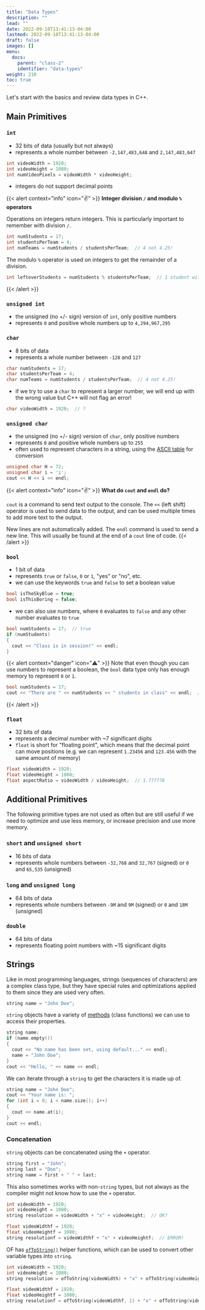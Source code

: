 ```yaml
---
title: "Data Types"
description: ""
lead: ""
date: 2022-09-18T13:41:13-04:00
lastmod: 2022-09-18T13:41:13-04:00
draft: false
images: []
menu:
  docs:
    parent: "class-2"
    identifier: "data-types"
weight: 210
toc: true
---
```


Let's start with the basics and review data types in C++.

## Main Primitives

### `int`

* 32 bits of data (usually but not always)
* represents a whole number between `-2,147,483,648` and `2,147,483,647`

```cpp
int videoWidth = 1920;
int videoHeight = 1080;
int numVideoPixels = videoWidth * videoHeight;
```

* integers do not support decimal points

{{< alert context="info" icon="✌️" >}}
**Integer division <code>/</code> and modulo <code>%</code> operators**

Operations on integers return integers. This is particularly important to remember with division `/`.

```cpp
int numStudents = 17;
int studentsPerTeam = 4;
int numTeams = numStudents / studentsPerTeam;  // 4 not 4.25!
```

The modulo `%` operator is used on integers to get the remainder of a division.

```cpp
int leftoverStudents = numStudents % studentsPerTeam;  // 1 student without a team :(
```

{{< /alert >}}

### `unsigned int`

* the unsigned (no +/- sign) version of `int`, only positive numbers
* represents `0` and positive whole numbers up to `4,294,967,295`

### `char`

* 8 bits of data
* represents a whole number between `-128` and `127`

```cpp
char numStudents = 17;
char studentsPerTeam = 4;
char numTeams = numStudents / studentsPerTeam;  // 4 not 4.25!
```

* if we try to use a `char` to represent a larger number, we will end up with the wrong value but C++ will not flag an error!

```cpp
char videoWidth = 1920;  // ?
```

### `unsigned char`

* the unsigned (no +/- sign) version of `char`, only positive numbers
* represents `0` and positive whole numbers up to `255`
* often used to represent characters in a string, using the [ASCII table](https://www.asciitable.com/) for conversion

```cpp
unsigned char H = 72;
unsigned char i = 'i';
cout << H << i << endl;
```

{{< alert context="info" icon="✌️" >}}
**What do <code>cout</code> and <code>endl</code> do?**

`cout` is a command to send text output to the console. The `<<` (left shift) operator is used to send data to the output, and can be used multiple times to add more text to the output.

New lines are not automatically added. The `endl` command is used to send a new line. This will usually be found at the end of a `cout` line of code.
{{< /alert >}}

### `bool`

* 1 bit of data
* represents `true` or `false`, `0` or `1`, "yes" or "no", etc.
* we can use the keywords `true` and `false` to set a boolean value

```cpp
bool isTheSkyBlue = true;
bool isThisBoring = false;
```

* we can also use numbers, where `0` evaluates to `false` and any other number evaluates to `true`

```cpp
bool numStudents = 17;  // true
if (numStudents)
{
  cout << "Class is in session!" << endl;
}
```

{{< alert context="danger" icon="⚠️" >}}
Note that even though you can use numbers to represent a boolean, the `bool` data type only has enough memory to represent `0` or `1`.

```cpp
bool numStudents = 17;
cout << "There are " << numStudents << " students in class" << endl;  // 1
```

{{< /alert >}}

### `float`

* 32 bits of data
* represents a decimal number with ~7 significant digits
* `float` is short for "floating point", which means that the decimal point can move positions (e.g. we can represent `1.23456` and `123.456` with the same amount of memory)

```cpp
float videoWidth = 1920;
float videoHeight = 1080;
float aspectRatio = videoWidth / videoHeight;  // 1.777778
```

## Additional Primitives

The following primitive types are not used as often but are still useful if we need to optimize and use less memory, or increase precision and use more memory.

### `short` and `unsigned short`

* 16 bits of data
* represents whole numbers between `-32,768` and `32,767` (signed) or `0` and `65,535` (unsigned)

### `long` and `unsigned long`

* 64 bits of data
* represents whole numbers between `-9M` and `9M` (signed) or `0` and `18M` (unsigned)

### `double`

* 64 bits of data
* represents floating point numbers with ~15 significant digits

## Strings

Like in most programming languages, strings (sequences of characters) are a complex class type, but they have special rules and optimizations applied to them since they are used very often.

```cpp
string name = "John Doe";
```

`string` objects have a variety of [methods](https://cplusplus.com/reference/string/string/) (class functions) we can use to access their properties.

```cpp
string name;
if (name.empty())
{
  cout << "No name has been set, using default..." << endl;
  name = "John Doe";
}
cout << "Hello, " << name << endl;
```

We can iterate through a `string` to get the characters it is made up of.

```cpp
string name = "John Doe";
cout << "Your name is: ";
for (int i = 0; i < name.size(); i++)
{
  cout << name.at(i);
}
cout << endl;
```

### Concatenation

`string` objects can be concatenated using the `+` operator.

```cpp
string first = "John";
string last = "Doe";
string name = first + " " + last;
```

This also sometimes works with non-`string` types, but not always as the compiler might not know how to use the `+` operator.

```cpp
int videoWidth = 1920;
int videoHeight = 1080;
string resolution = videoWidth + "x" + videoHeight;  // OK?

float videoWidthf = 1920;
float videoHeightf = 1080;
string resolutionf = videoWidthf + "x" + videoHeightf;  // ERROR!
```

OF has [`ofToString()`](https://openframeworks.cc/documentation/utils/ofUtils/#!show_ofToString) helper functions, which can be used to convert other variable types into `string`.

```cpp
int videoWidth = 1920;
int videoHeight = 1080;
string resolution = ofToString(videoWidth) + "x" + ofToString(videoHeight);

float videoWidthf = 1920;
float videoHeightf = 1080;
string resolutionf = ofToString(videoWidthf, 1) + "x" + ofToString(videoHeightf, 1);
```
